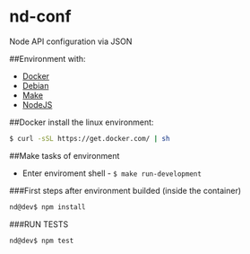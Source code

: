 # nd-conf
Node API configuration via JSON

##Environment with:

* [Docker](https://docs.docker.com/)
* [Debian](https://www.debian.org/releases/stable/)
* [Make](http://www.gnu.org/software/make/manual/make.html#Running)
* [NodeJS](https://nodejs.org/dist/latest-v4.x/docs/api/)


##Docker install the linux environment:

```sh
$ curl -sSL https://get.docker.com/ | sh
```


##Make tasks of environment

* Enter enviroment shell - ```$ make run-development```


###First steps after environment builded (inside the container)

```sh
nd@dev$ npm install
```


###RUN TESTS

```sh
nd@dev$ npm test
```
